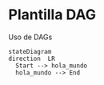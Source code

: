 # Plantilla DAG
Uso de DAGs

```mermaid
stateDiagram
direction  LR
  Start --> hola_mundo
  hola_mundo --> End
```
